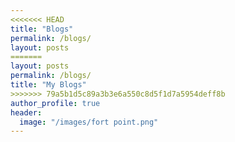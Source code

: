 ```yaml
---
<<<<<<< HEAD
title: "Blogs"
permalink: /blogs/
layout: posts
=======
layout: posts
permalink: /blogs/
title: "My Blogs"
>>>>>>> 79a5b1d5c89a3b3e6a550c8d5f1d7a5954deff8b
author_profile: true
header:
  image: "/images/fort point.png"
---
```

